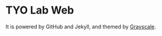 # TYO Lab Web




It is powered by GitHub and Jekyll, and themed by [Grayscale](http://ironsummitmedia.github.io/startbootstrap-grayscale/).
